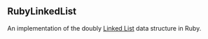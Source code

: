 ## RubyLinkedList

An implementation of the doubly [Linked List] data structure in Ruby.

[Linked List]: https://en.wikipedia.org/wiki/Linked_list
